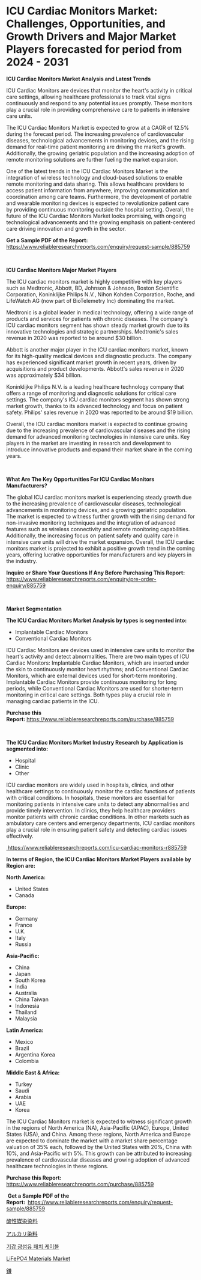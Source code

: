 <p><h1>ICU Cardiac Monitors Market: Challenges, Opportunities, and Growth Drivers and Major Market Players forecasted for period from 2024 - 2031</h1></p><p><strong>ICU Cardiac Monitors Market Analysis and Latest Trends</strong></p>
<p><p>ICU Cardiac Monitors are devices that monitor the heart's activity in critical care settings, allowing healthcare professionals to track vital signs continuously and respond to any potential issues promptly. These monitors play a crucial role in providing comprehensive care to patients in intensive care units.</p><p>The ICU Cardiac Monitors Market is expected to grow at a CAGR of 12.5% during the forecast period. The increasing prevalence of cardiovascular diseases, technological advancements in monitoring devices, and the rising demand for real-time patient monitoring are driving the market's growth. Additionally, the growing geriatric population and the increasing adoption of remote monitoring solutions are further fueling the market expansion.</p><p>One of the latest trends in the ICU Cardiac Monitors Market is the integration of wireless technology and cloud-based solutions to enable remote monitoring and data sharing. This allows healthcare providers to access patient information from anywhere, improving communication and coordination among care teams. Furthermore, the development of portable and wearable monitoring devices is expected to revolutionize patient care by providing continuous monitoring outside the hospital setting. Overall, the future of the ICU Cardiac Monitors Market looks promising, with ongoing technological advancements and the growing emphasis on patient-centered care driving innovation and growth in the sector.</p></p>
<p><strong>Get a Sample PDF of the Report:&nbsp;</strong> <a href="https://www.reliableresearchreports.com/enquiry/request-sample/885759">https://www.reliableresearchreports.com/enquiry/request-sample/885759</a></p>
<p>&nbsp;</p>
<p><strong>ICU Cardiac Monitors Major Market Players</strong></p>
<p><p>The ICU cardiac monitors market is highly competitive with key players such as Medtronic, Abbott, BD, Johnson & Johnson, Boston Scientific Corporation, Koninklijke Philips N.V., Nihon Kohden Corporation, Roche, and LifeWatch AG (now part of BioTelemetry Inc) dominating the market.</p><p>Medtronic is a global leader in medical technology, offering a wide range of products and services for patients with chronic diseases. The company's ICU cardiac monitors segment has shown steady market growth due to its innovative technologies and strategic partnerships. Medtronic's sales revenue in 2020 was reported to be around $30 billion.</p><p>Abbott is another major player in the ICU cardiac monitors market, known for its high-quality medical devices and diagnostic products. The company has experienced significant market growth in recent years, driven by acquisitions and product developments. Abbott's sales revenue in 2020 was approximately $34 billion.</p><p>Koninklijke Philips N.V. is a leading healthcare technology company that offers a range of monitoring and diagnostic solutions for critical care settings. The company's ICU cardiac monitors segment has shown strong market growth, thanks to its advanced technology and focus on patient safety. Philips' sales revenue in 2020 was reported to be around $19 billion.</p><p>Overall, the ICU cardiac monitors market is expected to continue growing due to the increasing prevalence of cardiovascular diseases and the rising demand for advanced monitoring technologies in intensive care units. Key players in the market are investing in research and development to introduce innovative products and expand their market share in the coming years.</p></p>
<p>&nbsp;</p>
<p><strong>What Are The Key Opportunities For ICU Cardiac Monitors Manufacturers?</strong></p>
<p><p>The global ICU cardiac monitors market is experiencing steady growth due to the increasing prevalence of cardiovascular diseases, technological advancements in monitoring devices, and a growing geriatric population. The market is expected to witness further growth with the rising demand for non-invasive monitoring techniques and the integration of advanced features such as wireless connectivity and remote monitoring capabilities. Additionally, the increasing focus on patient safety and quality care in intensive care units will drive the market expansion. Overall, the ICU cardiac monitors market is projected to exhibit a positive growth trend in the coming years, offering lucrative opportunities for manufacturers and key players in the industry.</p></p>
<p><strong>Inquire or Share Your Questions If Any Before Purchasing This Report:</strong> <a href="https://www.reliableresearchreports.com/enquiry/pre-order-enquiry/885759">https://www.reliableresearchreports.com/enquiry/pre-order-enquiry/885759</a></p>
<p>&nbsp;</p>
<p><strong>Market Segmentation</strong></p>
<p><strong>The ICU Cardiac Monitors Market Analysis by types is segmented into:</strong></p>
<p><ul><li>Implantable Cardiac Monitors</li><li>Conventional Cardiac Monitors</li></ul></p>
<p><p>ICU Cardiac Monitors are devices used in intensive care units to monitor the heart's activity and detect abnormalities. There are two main types of ICU Cardiac Monitors: Implantable Cardiac Monitors, which are inserted under the skin to continuously monitor heart rhythms; and Conventional Cardiac Monitors, which are external devices used for short-term monitoring. Implantable Cardiac Monitors provide continuous monitoring for long periods, while Conventional Cardiac Monitors are used for shorter-term monitoring in critical care settings. Both types play a crucial role in managing cardiac patients in the ICU.</p></p>
<p><strong>Purchase this Report:&nbsp;</strong><a href="https://www.reliableresearchreports.com/purchase/885759">https://www.reliableresearchreports.com/purchase/885759</a></p>
<p>&nbsp;</p>
<p><strong>The ICU Cardiac Monitors Market Industry Research by Application is segmented into:</strong></p>
<p><ul><li>Hospital</li><li>Clinic</li><li>Other</li></ul></p>
<p><p>ICU cardiac monitors are widely used in hospitals, clinics, and other healthcare settings to continuously monitor the cardiac functions of patients with critical conditions. In hospitals, these monitors are essential for monitoring patients in intensive care units to detect any abnormalities and provide timely intervention. In clinics, they help healthcare providers monitor patients with chronic cardiac conditions. In other markets such as ambulatory care centers and emergency departments, ICU cardiac monitors play a crucial role in ensuring patient safety and detecting cardiac issues effectively.</p></p>
<p><a href="https://www.reliableresearchreports.com/icu-cardiac-monitors-r885759">&nbsp;https://www.reliableresearchreports.com/icu-cardiac-monitors-r885759</a></p>
<p><strong>In terms of Region, the ICU Cardiac Monitors Market Players available by Region are:</strong></p>
<p>
    <p> <strong> North America: </strong>
        <ul>
            <li>United States</li>
            <li>Canada</li>
        </ul>
        </p> 
    <p> <strong> Europe: </strong>
        <ul>
            <li>Germany</li>
            <li>France</li>
            <li>U.K.</li>
            <li>Italy</li>
            <li>Russia</li>
        </ul>
        </p> 
    <p> <strong> Asia-Pacific: </strong>
        <ul>
            <li>China</li>
            <li>Japan</li>
            <li>South Korea</li>
            <li>India</li>
            <li>Australia</li>
            <li>China Taiwan</li>
            <li>Indonesia</li>
            <li>Thailand</li>
            <li>Malaysia</li>
        </ul>
        </p> 
    <p> <strong> Latin America: </strong>
        <ul>
            <li>Mexico</li>
            <li>Brazil</li>
            <li>Argentina Korea</li>
            <li>Colombia</li>
        </ul>
        </p> 
    <p> <strong> Middle East & Africa: </strong>
        <ul>
            <li>Turkey</li>
            <li>Saudi</li>
            <li>Arabia</li>
            <li>UAE</li>
            <li>Korea</li>
        </ul>
    </p>
    </p>
<p><p>The ICU Cardiac Monitors market is expected to witness significant growth in the regions of North America (NA), Asia-Pacific (APAC), Europe, United States (USA), and China. Among these regions, North America and Europe are expected to dominate the market with a market share percentage valuation of 35% each, followed by the United States with 20%, China with 10%, and Asia-Pacific with 5%. This growth can be attributed to increasing prevalence of cardiovascular diseases and growing adoption of advanced healthcare technologies in these regions.</p></p>
<p><strong>Purchase this Report: </strong><a href="https://www.reliableresearchreports.com/purchase/885759">https://www.reliableresearchreports.com/purchase/885759</a></p>
<p>&nbsp;<strong>Get a Sample PDF of the Report:&nbsp;&nbsp;</strong><a href="https://www.reliableresearchreports.com/enquiry/request-sample/885759">https://www.reliableresearchreports.com/enquiry/request-sample/885759</a></p>
<p><strong></strong></p>
<p><p><a href="https://github.com/avwofrml53535/Market-Research-Report-List-2/blob/main/968868050605.md">酸性媒染染料</a></p><p><a href="https://github.com/vtbvgl20191192/Market-Research-Report-List-2/blob/main/471576650606.md">アルカリ染料</a></p><p><a href="https://medium.com/@ukaszduda1/2024%EB%85%84%EB%B6%80%ED%84%B0-2031%EB%85%84%EA%B9%8C%EC%A7%80-%EC%98%88%EC%83%81%EB%90%98%EB%8A%94-%EA%B8%B0%EA%B0%84-%EB%8F%99%EC%95%88%EC%9D%98-%EA%B0%95%ED%99%94%EB%90%9C-%EA%B4%91%EC%84%AC%EC%9C%A0-%ED%8C%A8%EC%B9%98-%EC%BC%80%EC%9D%B4%EB%B8%94-%EC%8B%9C%EC%9E%A5-%EB%B6%84%EC%84%9D-%EB%B0%8F-%EA%B7%9C%EB%AA%A8-%EC%98%88%EC%B8%A1-0eb3e474ac9a">기갑 광섬유 패치 케이블</a></p><p><a href="https://issuu.com/reportprime-2/docs/lifepo4-materials-market-size-2030.pptx">LiFePO4 Materials Market</a></p><p><a href="https://medium.com/@tigerprawn1996/%E9%8E%8C%E5%B8%82%E5%A0%B4-2031%E5%B9%B4%E3%81%BE%E3%81%A7%E3%81%AE%E6%88%90%E5%8A%9F%E3%81%99%E3%82%8B%E3%83%93%E3%82%B8%E3%83%8D%E3%82%B9%E6%88%A6%E7%95%A5%E3%81%AE%E9%8D%B5-ecb460bcd44f">鎌</a></p></p>